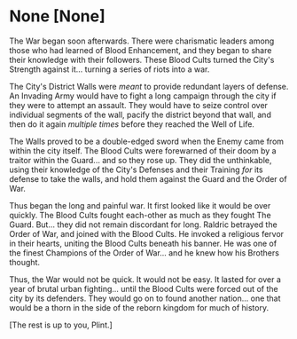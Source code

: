 # None [None]

The War began soon afterwards. There were charismatic leaders among those who had learned of Blood Enhancement, and they began to share their knowledge with their followers. These Blood Cults turned the City's Strength against it... turning a series of riots into a war.

The City's District Walls were *meant* to provide redundant layers of defense. An Invading Army would have to fight a long campaign through the city if they were to attempt an assault. They would have to seize control over individual segments of the wall, pacify the district beyond that wall, and then do it again *multiple times* before they reached the Well of Life.

The Walls proved to be a double-edged sword when the Enemy came from within the city itself. The Blood Cults were forewarned of their doom by a traitor within the Guard... and so they rose up. They did the unthinkable, using their knowledge of the City's Defenses and their Training *for* its defense to take the walls, and hold them against the Guard and the Order of War.

Thus began the long and painful war. It first looked like it would be over quickly. The Blood Cults fought each-other as much as they fought The Guard. But... they did not remain discordant for long. Raldric betrayed the Order of War, and joined with the Blood Cults. He invoked a religious fervor in their hearts, uniting the Blood Cults beneath his banner. He was one of the finest Champions of the Order of War... and he knew how his Brothers thought.

Thus, the War would not be quick. It would not be easy. It lasted for over a year of brutal urban fighting... until the Blood Cults were forced out of the city by its defenders. They would go on to found another nation... one that would be a thorn in the side of the reborn kingdom for much of history.

[The rest is up to you, Plint.]
